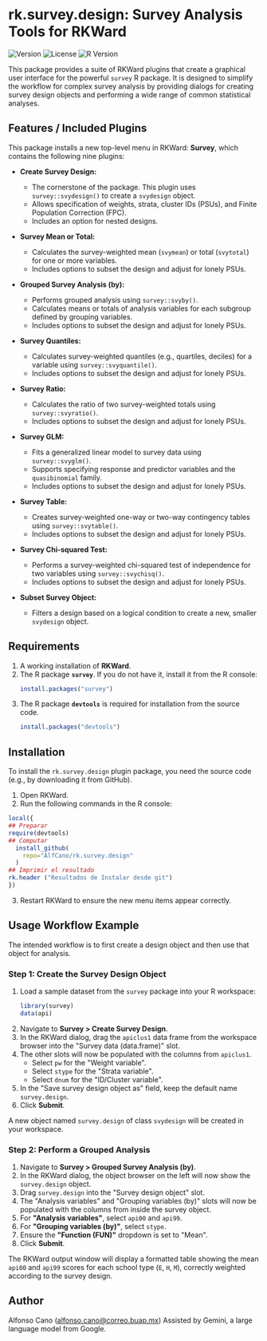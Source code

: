 # rk.survey.design: Survey Analysis Tools for RKWard

![Version](https://img.shields.io/badge/Version-0.7.0-blue.svg)
![License](https://img.shields.io/badge/License-GPL--3-green.svg)
![R Version](https://img.shields.io/badge/R-%3E%3D%203.0.0-lightgrey.svg)

This package provides a suite of RKWard plugins that create a graphical user interface for the powerful `survey` R package. It is designed to simplify the workflow for complex survey analysis by providing dialogs for creating survey design objects and performing a wide range of common statistical analyses.

## Features / Included Plugins

This package installs a new top-level menu in RKWard: **Survey**, which contains the following nine plugins:

*   **Create Survey Design:**
    *   The cornerstone of the package. This plugin uses `survey::svydesign()` to create a `svydesign` object.
    *   Allows specification of weights, strata, cluster IDs (PSUs), and Finite Population Correction (FPC).
    *   Includes an option for nested designs.

*   **Survey Mean or Total:**
    *   Calculates the survey-weighted mean (`svymean`) or total (`svytotal`) for one or more variables.
    *   Includes options to subset the design and adjust for lonely PSUs.

*   **Grouped Survey Analysis (by):**
    *   Performs grouped analysis using `survey::svyby()`.
    *   Calculates means or totals of analysis variables for each subgroup defined by grouping variables.
    *   Includes options to subset the design and adjust for lonely PSUs.

*   **Survey Quantiles:**
    *   Calculates survey-weighted quantiles (e.g., quartiles, deciles) for a variable using `survey::svyquantile()`.
    *   Includes options to subset the design and adjust for lonely PSUs.

*   **Survey Ratio:**
    *   Calculates the ratio of two survey-weighted totals using `survey::svyratio()`.
    *   Includes options to subset the design and adjust for lonely PSUs.

*   **Survey GLM:**
    *   Fits a generalized linear model to survey data using `survey::svyglm()`.
    *   Supports specifying response and predictor variables and the `quasibinomial` family.
    *   Includes options to subset the design and adjust for lonely PSUs.

*   **Survey Table:**
    *   Creates survey-weighted one-way or two-way contingency tables using `survey::svytable()`.
    *   Includes options to subset the design and adjust for lonely PSUs.

*   **Survey Chi-squared Test:**
    *   Performs a survey-weighted chi-squared test of independence for two variables using `survey::svychisq()`.
    *   Includes options to subset the design and adjust for lonely PSUs.

*   **Subset Survey Object:**
    *   Filters a design based on a logical condition to create a new, smaller `svydesign` object.

## Requirements

1.  A working installation of **RKWard**.
2.  The R package **`survey`**. If you do not have it, install it from the R console:
    ```R
    install.packages("survey")
    ```
3.  The R package **`devtools`** is required for installation from the source code.
    ```R
    install.packages("devtools")
    ```


## Installation

To install the `rk.survey.design` plugin package, you need the source code (e.g., by downloading it from GitHub).

1.  Open RKWard.
2.  Run the following commands in the R console:

```R
local({
## Preparar
require(devtools)
## Computar
  install_github(
    repo="AlfCano/rk.survey.design"
  )
## Imprimir el resultado
rk.header ("Resultados de Instalar desde git")
})

```

3.  Restart RKWard to ensure the new menu items appear correctly.

## Usage Workflow Example

The intended workflow is to first create a design object and then use that object for analysis.

### Step 1: Create the Survey Design Object

1.  Load a sample dataset from the `survey` package into your R workspace:
    ```R
    library(survey)
    data(api)
    ```
2.  Navigate to **Survey > Create Survey Design**.
3.  In the RKWard dialog, drag the `apiclus1` data frame from the workspace browser into the "Survey data (data.frame)" slot.
4.  The other slots will now be populated with the columns from `apiclus1`.
    *   Select `pw` for the "Weight variable".
    *   Select `stype` for the "Strata variable".
    *   Select `dnum` for the "ID/Cluster variable".
5.  In the "Save survey design object as" field, keep the default name `survey.design`.
6.  Click **Submit**.

A new object named `survey.design` of class `svydesign` will be created in your workspace.

### Step 2: Perform a Grouped Analysis

1.  Navigate to **Survey > Grouped Survey Analysis (by)**.
2.  In the RKWard dialog, the object browser on the left will now show the `survey.design` object.
3.  Drag `survey.design` into the "Survey design object" slot.
4.  The "Analysis variables" and "Grouping variables (by)" slots will now be populated with the columns from inside the survey object.
5.  For **"Analysis variables"**, select `api00` and `api99`.
6.  For **"Grouping variables (by)"**, select `stype`.
7.  Ensure the **"Function (FUN)"** dropdown is set to "Mean".
8.  Click **Submit**.

The RKWard output window will display a formatted table showing the mean `api00` and `api99` scores for each school type (`E`, `H`, `M`), correctly weighted according to the survey design.

## Author

Alfonso Cano (alfonso.cano@correo.buap.mx)
Assisted by Gemini, a large language model from Google.
